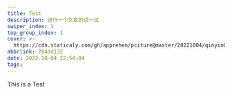 ```yaml
---
title: Test
description: 进行一个文章的试一试
swiper_index: 1
top_group_index: 1
cover: >-
  https://cdn.staticaly.com/gh/apprehen/pciture@master/20221004/qinyin03.6qqeg6i7g4w0.webp
abbrlink: 784dd132
date: 2022-10-04 22:54:04
tags:
---
```

This is a Test
